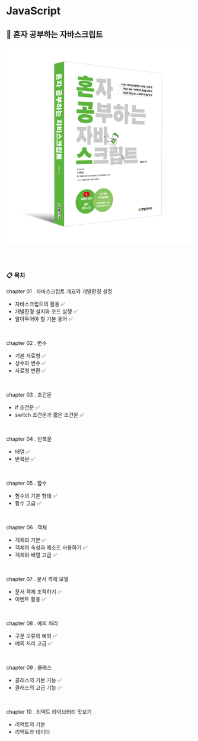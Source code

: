 # JavaScript

## 📖 혼자 공부하는 자바스크립트
![book.png](./assets/book.png)

<br>
<br>

### 📋 목차
chapter 01 . 자바스크립트 개요와 개발환경 설정
- 자바스크립트의 활용 ✅
- 개발환경 설치와 코드 실행 ✅
- 알아두어야 할 기본 용어 ✅

<br>

chapter 02 . 변수
- 기본 자료형 ✅
- 상수와 변수 ✅
- 자료형 변환 ✅

<br>

chapter 03 . 조건문
- if 조건문 ✅
- switch 조건문과 짧은 조건문 ✅

<br>

chapter 04 . 반복문
- 배열 ✅
- 반복문 ✅

<br>

chapter 05 . 함수
- 함수의 기본 형태 ✅
- 함수 고급 ✅

<br>

chapter 06 . 객체
- 객체의 기본 ✅
- 객체의 속성과 메소드 사용하기 ✅
- 객체와 배열 고급 ✅

<br>

chapter 07 . 문서 객체 모델
- 문서 객체 조작하기 ✅
- 이벤트 활용 ✅

<br>

chapter 08 . 예외 처리
- 구문 오류와 예외 ✅
- 예외 처리 고급 ✅

<br>

chapter 09 . 클래스
- 클래스의 기본 기능 ✅
- 클래스의 고급 기능 ✅

<br>

chapter 10 . 리액트 라이브러리 맛보기
- 리액트의 기본
- 리액트와 데이터
